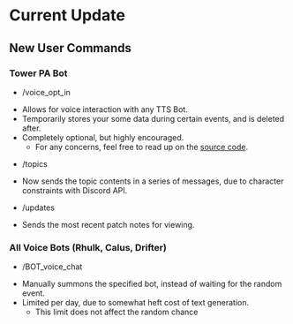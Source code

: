 # Current Update

## New User Commands
### Tower PA Bot
- /voice_opt_in
 * Allows for voice interaction with any TTS Bot.
 * Temporarily stores your some data during certain events, and is deleted after.
 * Completely optional, but highly encouraged.
    * For any concerns, feel free to read up on the [source code](https://github.com/Matthew-Nale/destiny-discord-bots/blob/minor-updates/src/voice_recognition.py).
- /topics
 * Now sends the topic contents in a series of messages, due to character constraints with Discord API.
- /updates
 * Sends the most recent patch notes for viewing.

### All Voice Bots (Rhulk, Calus, Drifter)
- /BOT_voice_chat
 * Manually summons the specified bot, instead of waiting for the random event.
 * Limited per day, due to somewhat heft cost of text generation.
    * This limit does not affect the random chance